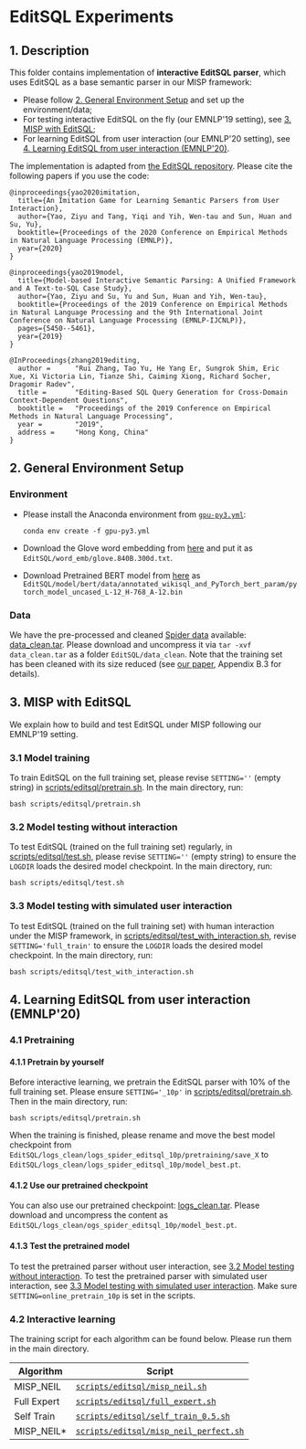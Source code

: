 # EditSQL Experiments

## 1. Description
This folder contains implementation of **interactive EditSQL parser**, which uses EditSQL as a base semantic parser in our MISP framework:
- Please follow [2. General Environment Setup](#2-general-environment-setup) and set up the environment/data;
- For testing interactive EditSQL on the fly (our EMNLP'19 setting), see [3. MISP with EditSQL](#3-misp-with-editsql);
- For learning EditSQL from user interaction (our EMNLP'20 setting), see [4. Learning EditSQL from user interaction (EMNLP'20)](#4-learning-editsql-from-user-interaction-emnlp20).

The implementation is adapted from [the EditSQL repository](https://github.com/ryanzhumich/editsql). 
Please cite the following papers if you use the code:

```
@inproceedings{yao2020imitation,
  title={An Imitation Game for Learning Semantic Parsers from User Interaction},
  author={Yao, Ziyu and Tang, Yiqi and Yih, Wen-tau and Sun, Huan and Su, Yu},
  booktitle={Proceedings of the 2020 Conference on Empirical Methods in Natural Language Processing (EMNLP)},
  year={2020}
}

@inproceedings{yao2019model,
  title={Model-based Interactive Semantic Parsing: A Unified Framework and A Text-to-SQL Case Study},
  author={Yao, Ziyu and Su, Yu and Sun, Huan and Yih, Wen-tau},
  booktitle={Proceedings of the 2019 Conference on Empirical Methods in Natural Language Processing and the 9th International Joint Conference on Natural Language Processing (EMNLP-IJCNLP)},
  pages={5450--5461},
  year={2019}
}

@InProceedings{zhang2019editing,
  author =      "Rui Zhang, Tao Yu, He Yang Er, Sungrok Shim, Eric Xue, Xi Victoria Lin, Tianze Shi, Caiming Xiong, Richard Socher, Dragomir Radev",
  title =       "Editing-Based SQL Query Generation for Cross-Domain Context-Dependent Questions",
  booktitle =   "Proceedings of the 2019 Conference on Empirical Methods in Natural Language Processing",
  year =        "2019",
  address =     "Hong Kong, China"
}
```

## 2. General Environment Setup
### Environment
- Please install the Anaconda environment from [`gpu-py3.yml`](../gpu-py3.yml):
    ```
    conda env create -f gpu-py3.yml
    ```
- Download the Glove word embedding from [here](https://nlp.stanford.edu/projects/glove/) and put it as `EditSQL/word_emb/glove.840B.300d.txt`.

- Download Pretrained BERT model from [here](https://drive.google.com/file/d/1f_LEWVgrtZLRuoiExJa5fNzTS8-WcAX9/view?usp=sharing) as `EditSQL/model/bert/data/annotated_wikisql_and_PyTorch_bert_param/pytorch_model_uncased_L-12_H-768_A-12.bin`


### Data
We have the pre-processed and cleaned [Spider data](https://yale-lily.github.io/spider) available: [data_clean.tar](https://buckeyemailosu-my.sharepoint.com/:u:/g/personal/chen_8336_buckeyemail_osu_edu/EbCsSRb8MKVNiVktVsze5GMBxp9TccTRSjZpT-VYB6tNpg?e=7ilzZW).
Please download and uncompress it via `tar -xvf data_clean.tar` as a folder `EditSQL/data_clean`. 
Note that the training set has been cleaned with its size reduced (see [our paper](https://arxiv.org/pdf/2005.00689.pdf), Appendix B.3 for details).


## 3. MISP with EditSQL
We explain how to build and test EditSQL under MISP following our EMNLP'19 setting.

### 3.1 Model training
To train EditSQL on the full training set, please revise `SETTING=''` (empty string) in [scripts/editsql/pretrain.sh](../scripts/editsql/pretrain.sh).
In the main directory, run:
```
bash scripts/editsql/pretrain.sh
```

### 3.2 Model testing without interaction
To test EditSQL (trained on the full training set) regularly, in [scripts/editsql/test.sh](../scripts/editsql/test.sh), 
please revise `SETTING=''` (empty string) to ensure the `LOGDIR` loads the desired model checkpoint.
In the main directory, run:
``` 
bash scripts/editsql/test.sh
```

### 3.3 Model testing with simulated user interaction
To test EditSQL (trained on the full training set) with human interaction under the MISP framework, in [scripts/editsql/test_with_interaction.sh](../scripts/editsql/test_with_interaction.sh),
revise `SETTING='full_train'` to ensure the `LOGDIR` loads the desired model checkpoint.
In the main directory, run:
```
bash scripts/editsql/test_with_interaction.sh
```


## 4. Learning EditSQL from user interaction (EMNLP'20)
### 4.1 Pretraining

#### 4.1.1 Pretrain by yourself
Before interactive learning, we pretrain the EditSQL parser with 10% of the full training set. 
Please ensure `SETTING='_10p'` in [scripts/editsql/pretrain.sh](../scripts/editsql/pretrain.sh).
Then in the main directory, run:
```
bash scripts/editsql/pretrain.sh
```
When the training is finished, please rename and move the best model checkpoint from `EditSQL/logs_clean/logs_spider_editsql_10p/pretraining/save_X` 
to `EditSQL/logs_clean/logs_spider_editsql_10p/model_best.pt`.

#### 4.1.2 Use our pretrained checkpoint
You can also use our pretrained checkpoint: [logs_clean.tar](https://buckeyemailosu-my.sharepoint.com/:u:/g/personal/chen_8336_buckeyemail_osu_edu/EQmsNq-xPpBJk7iBURgT1o4BzuFX5S329AfcWU9SEMzRGQ?e=CPUNu5).
Please download and uncompress the content as `EditSQL/logs_clean/ogs_spider_editsql_10p/model_best.pt`.


#### 4.1.3 Test the pretrained model
To test the pretrained parser without user interaction, see [3.2 Model testing without interaction](#32-model-testing-without-interaction).
To test the pretrained parser with simulated user interaction, see [3.3 Model testing with simulated user interaction](#33-model-testing-with-simulated-user-interaction).
Make sure `SETTING=online_pretrain_10p` is set in the scripts.

### 4.2 Interactive learning

The training script for each algorithm can be found below. Please run them in the main directory.

| Algorithm  | Script |
| ------------- | ------------- |
| MISP_NEIL  | [`scripts/editsql/misp_neil.sh`](../scripts/editsql/misp_neil.sh)  |
| Full Expert  | [`scripts/editsql/full_expert.sh`](../scripts/editsql/full_expert.sh)  |
| Self Train  | [`scripts/editsql/self_train_0.5.sh`](../scripts/editsql/self_train_0.5.sh)  |
| MISP_NEIL*  | [`scripts/editsql/misp_neil_perfect.sh`](../scripts/editsql/misp_neil_perfect.sh)  |



